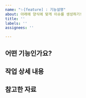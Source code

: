 ```yaml
---
name: "✨[feature] : 기능설명"
about: 아래에 양식에 맞게 이슈를 생성하기!
title: ''
labels: ''
assignees: ''

---
```


## 어떤 기능인가요? ##


## 작업 상세 내용 ##


##  참고한 자료 ##
